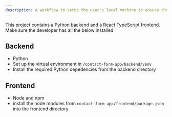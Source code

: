 ```yaml
---
description: A workflow to setup the user's local machine to ensure the required packages and dependencies are installed
---
```


This project contains a Python backend and a React TypeScript frontend. Make sure the developer has all the below installed

## Backend
- Python
- Set up the virtual environment in `/contact-form-app/backend/venv`
- Install the required Python depedencies from the backend directory

## Frontend
- Node and npm
- install the node modules from `contact-form-app/frontend/package.json` into the frontend directory